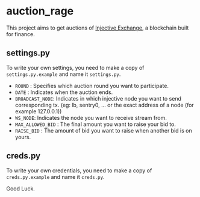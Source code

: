 # auction_rage
This project aims to get auctions of [Injective Exchange](https://injective.com/), a blockchain built for finance.

## settings.py
To write your own settings, you need to make a copy of `settings.py.example` and name it `settings.py`.

- `ROUND` : Specifies which auction round you want to participate.
- `DATE` : Indicates when the auction ends.
- `BROADCAST_NODE`: Indicates in which injective node you want to send corresponding tx. (eg: lb, sentry0, ... or the exact address of a node (for example 127.0.0.1))
- `WS_NODE`: Indicates the node you want to receive stream from.
- `MAX_ALLOWED_BID` : The final amount you want to raise your bid to.
- `RAISE_BID` : The amount of bid you want to raise when another bid is on yours.


## creds.py
To write your own credentials, you need to make a copy of `creds.py.example` and name it `creds.py`.

Good Luck.
